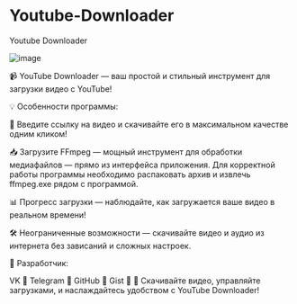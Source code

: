 # Youtube-Downloader

Youtube Downloader

![image](https://github.com/user-attachments/assets/79e4024b-2238-4b04-9cc7-b4a027c7d101)

📹 YouTube Downloader — ваш простой и стильный инструмент для загрузки видео с YouTube!

💡 Особенности программы:

🔗 Введите ссылку на видео и скачивайте его в максимальном качестве одним кликом!

📥 Загрузите FFmpeg — мощный инструмент для обработки медиафайлов — прямо из интерфейса приложения.
 Для корректной работы программы необходимо распаковать архив и извлечь ffmpeg.exe рядом с программой.

📊 Прогресс загрузки — наблюдайте, как загружается ваше видео в реальном времени!

🛠️ Неограниченные возможности — скачивайте видео и аудио из интернета без зависаний и сложных настроек.

👥 Разработчик:

VK 🔗
Telegram 🔗
GitHub 🔗
Gist 🔗
🎉 Скачивайте видео, управляйте загрузками, и наслаждайтесь удобством с YouTube Downloader!
